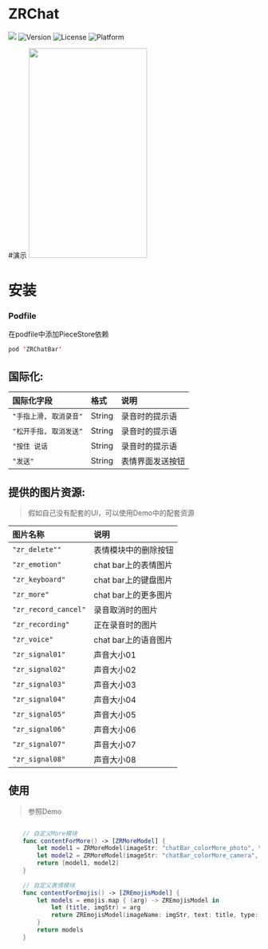 # ZRChat

![](http://img.shields.io/badge/Swift-4-orange.svg)
![Version](https://img.shields.io/cocoapods/v/ZRChatBar.svg?style=flat)	
![License](https://img.shields.io/cocoapods/l/ZRChatBar.svg?style=flat)	
![Platform](https://img.shields.io/cocoapods/p/ZRChatBar.svg?style=flat)

#演示
<img src="https://github.com/ZeroFengLee/ZRChat/blob/master/Jietu20180124-104214.gif" width="237" height="420">


# 安装

### Podfile

在podfile中添加PieceStore依赖
```swift
pod 'ZRChatBar'
```

## 国际化:

| 国际化字段      |     格式|   说明 |
| :------- 	| :------ | :------|
| `"手指上滑, 取消录音"` |  String 	|  录音时的提示语 |
| `"松开手指, 取消发送"` |  String 	|  录音时的提示语 |
| `"按住 说话` |  String 	|  录音时的提示语 |
| `"发送"` |  String 	|  表情界面发送按钮 |

## 提供的图片资源:

> 假如自己没有配套的UI，可以使用Demo中的配套资源

| 图片名称      |   说明 |
| :------- 	| :------|
| `"zr_delete""` |  表情模块中的删除按钮 |
| `"zr_emotion"` |   chat bar上的表情图片 |
| `"zr_keyboard"` | chat bar上的键盘图片 |
| `"zr_more"` |  chat bar上的更多图片 |
| `"zr_record_cancel"` |  录音取消时的图片 |
| `"zr_recording"` |  正在录音时的图片 |
| `"zr_voice"` |  chat bar上的语音图片 |
| `"zr_signal01"` |  声音大小01 |
| `"zr_signal02"` |  声音大小02 |
| `"zr_signal03"` |  声音大小03 |
| `"zr_signal04"` |  声音大小04 |
| `"zr_signal05"` |  声音大小05 |
| `"zr_signal06"` |  声音大小06 |
| `"zr_signal07"` |  声音大小07 |
| `"zr_signal08"` |  声音大小08 |


## 使用

> 参照Demo

```swift

	// 自定义More模块
    func contentForMore() -> [ZRMoreModel] {
        let model1 = ZRMoreModel(imageStr: "chatBar_colorMore_photo", title: "照片")
        let model2 = ZRMoreModel(imageStr: "chatBar_colorMore_camera", title: "拍摄")
        return [model1, model2]
    }
    
    // 自定义表情模块
    func contentForEmojis() -> [ZREmojisModel] {
        let models = emojis.map { (arg) -> ZREmojisModel in
            let (title, imgStr) = arg
            return ZREmojisModel(imageName: imgStr, text: title, type: .normal)
        }
        return models
    }
```


